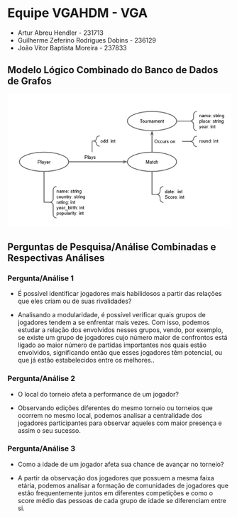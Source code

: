 # Equipe VGAHDM - VGA
* Artur Abreu Hendler - 231713
* Guilherme Zeferino Rodrigues Dobins - 236129
* João Vitor Baptista Moreira - 237833

## Modelo Lógico Combinado do Banco de Dados de Grafos
![Modelo Lógico de Grafos](images/modelo-logico-grafos.png)

## Perguntas de Pesquisa/Análise Combinadas e Respectivas Análises

### Pergunta/Análise 1
* É possível identificar jogadores mais habilidosos a partir das relações que eles criam ou de suas rivalidades?
  
* Analisando a modularidade, é possível verificar quais grupos de jogadores tendem a se enfrentar mais vezes. Com isso, podemos estudar a relação dos envolvidos nesses grupos, vendo, por exemplo, se existe um grupo de jogadores cujo número maior de confrontos está ligado ao maior número de partidas importantes nos quais estão envolvidos, significando então que esses jogadores têm potencial, ou que já estão estabelecidos entre os melhores..

### Pergunta/Análise 2
* O local do torneio afeta a performance de um jogador?
   
* Observando edições diferentes do mesmo torneio ou torneios que ocorrem no mesmo local, podemos analisar a centralidade dos jogadores participantes para observar aqueles com maior presença e assim o seu sucesso.

### Pergunta/Análise 3
* Como a idade de um jogador afeta sua chance de avançar no torneio?

* A partir da observação dos jogadores que possuem a mesma faixa etária, podemos analisar a formação de comunidades de jogadores que estão frequentemente juntos em diferentes competições e como o score médio das pessoas de cada grupo de idade se diferenciam entre si.
